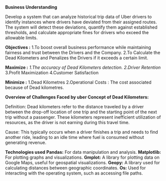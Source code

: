 **Business Understanding**

Develop a system that can analyze historical trip data of Uber drivers to identify instances where drivers have deviated from their assigned routes. The system will detect these deviations, quantify them against established thresholds, and calculate appropriate fines for drivers who exceed the allowable limits. 

**Objectives :**
1.To boost overall business performance while maintaining fairness and trust between the Drivers and the Company.
2.To Calculate the Dead Kilometers and Penalizes the Drivers if it exceeds a certain limit. 

**Maximize :**
*1.The accuracy of Dead Kilometers detection.*
*2.Driver Retention*
3.Profit Maximization
4.Customer Satisfaction

**Minimize :**
1.Dead Kilometres 
2.Operational Costs : The cost associated because of Dead kilometres.

**Overview of Challenges Faced by uber
Concept of Dead Kilometers:**

Definition: Dead kilometers refer to the distance traveled by a driver between the drop-off location of one trip and the starting point of the next trip without a passenger. These kilometers represent inefficient utilization of resources, as the driver is not earning during this travel time.

Cause: This typically occurs when a driver finishes a trip and needs to find another ride, leading to an idle time where fuel is consumed without generating revenue.

**Technologies used**
**Pandas:** For data manipulation and analysis.
**Matplotlib:** For plotting graphs and visualizations.
**Gmplot:** A library for plotting data on Google Maps, useful for geospatial visualizations.
**Geopy:** A library used for calculating distances between geographic coordinates.
**Os:** Used for interacting with the operating system, such as accessing file paths.
